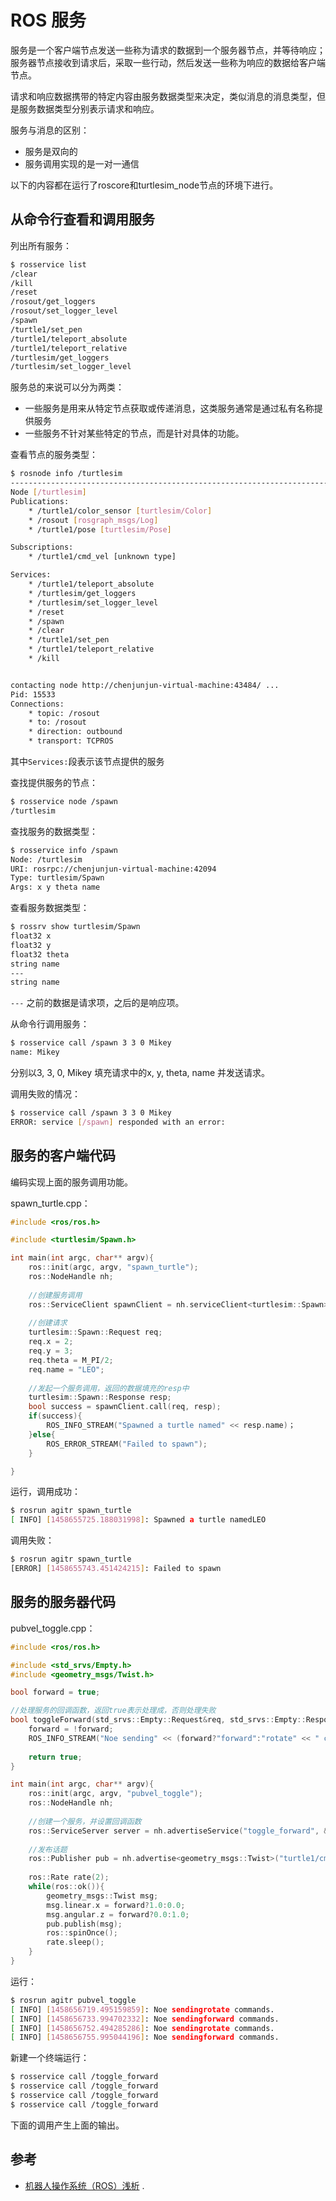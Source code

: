 # ROS 服务

服务是一个客户端节点发送一些称为请求的数据到一个服务器节点，并等待响应；服务器节点接收到请求后，采取一些行动，然后发送一些称为响应的数据给客户端节点。

请求和响应数据携带的特定内容由服务数据类型来决定，类似消息的消息类型，但是服务数据类型分别表示请求和响应。

服务与消息的区别：

- 服务是双向的
- 服务调用实现的是一对一通信

以下的内容都在运行了roscore和turtlesim_node节点的环境下进行。

## 从命令行查看和调用服务

列出所有服务：
``` bash
$ rosservice list
/clear
/kill
/reset
/rosout/get_loggers
/rosout/set_logger_level
/spawn
/turtle1/set_pen
/turtle1/teleport_absolute
/turtle1/teleport_relative
/turtlesim/get_loggers
/turtlesim/set_logger_level
```
服务总的来说可以分为两类：

- 一些服务是用来从特定节点获取或传递消息，这类服务通常是通过私有名称提供服务
- 一些服务不针对某些特定的节点，而是针对具体的功能。

查看节点的服务类型：
``` bash
$ rosnode info /turtlesim 
--------------------------------------------------------------------------------
Node [/turtlesim]
Publications: 
	* /turtle1/color_sensor [turtlesim/Color]
	* /rosout [rosgraph_msgs/Log]
	* /turtle1/pose [turtlesim/Pose]

Subscriptions: 
	* /turtle1/cmd_vel [unknown type]

Services: 
	* /turtle1/teleport_absolute
	* /turtlesim/get_loggers
	* /turtlesim/set_logger_level
	* /reset
	* /spawn
	* /clear
	* /turtle1/set_pen
	* /turtle1/teleport_relative
	* /kill


contacting node http://chenjunjun-virtual-machine:43484/ ...
Pid: 15533
Connections:
	* topic: /rosout
	* to: /rosout
	* direction: outbound
	* transport: TCPROS
```

其中`Services:`段表示该节点提供的服务

查找提供服务的节点：
``` bash
$ rosservice node /spawn
/turtlesim
```
查找服务的数据类型：
``` bash
$ rosservice info /spawn
Node: /turtlesim
URI: rosrpc://chenjunjun-virtual-machine:42094
Type: turtlesim/Spawn
Args: x y theta name
```
查看服务数据类型：
``` bash
$ rossrv show turtlesim/Spawn
float32 x
float32 y
float32 theta
string name
---
string name
```
`---` 之前的数据是请求项，之后的是响应项。

从命令行调用服务：
``` bash
$ rosservice call /spawn 3 3 0 Mikey
name: Mikey
```	
分别以3, 3, 0, Mikey 填充请求中的x, y, theta, name 并发送请求。

调用失败的情况：
``` bash
$ rosservice call /spawn 3 3 0 Mikey
ERROR: service [/spawn] responded with an error:
```
## 服务的客户端代码

编码实现上面的服务调用功能。

spawn_turtle.cpp：
``` c++
#include <ros/ros.h>

#include <turtlesim/Spawn.h>

int main(int argc, char** argv){
	ros::init(argc, argv, "spawn_turtle");
	ros::NodeHandle nh;
	
	//创建服务调用
	ros::ServiceClient spawnClient = nh.serviceClient<turtlesim::Spawn>("spawn");
	
	//创建请求
	turtlesim::Spawn::Request req;
	req.x = 2;
	req.y = 3;
	req.theta = M_PI/2;
	req.name = "LEO";
	
	//发起一个服务调用，返回的数据填充的resp中
	turtlesim::Spawn::Response resp;
	bool success = spawnClient.call(req, resp);
	if(success){
		ROS_INFO_STREAM("Spawned a turtle named" << resp.name)；
	}else{
		ROS_ERROR_STREAM("Failed to spawn");
	}

}
```

运行，调用成功：
``` bash
$ rosrun agitr spawn_turtle 
[ INFO] [1458655725.188031998]: Spawned a turtle namedLEO
```
调用失败：
``` bash
$ rosrun agitr spawn_turtle 
[ERROR] [1458655743.451424215]: Failed to spawn
```	
## 服务的服务器代码

pubvel_toggle.cpp：
``` c++
#include <ros/ros.h>

#include <std_srvs/Empty.h>
#include <geometry_msgs/Twist.h>

bool forward = true;

//处理服务的回调函数，返回true表示处理成，否则处理失败
bool toggleForward(std_srvs::Empty::Request&req, std_srvs::Empty::Response&resp){
	forward = !forward;
	ROS_INFO_STREAM("Noe sending" << (forward?"forward":"rotate" << " commands."));
	
	return true;
}

int main(int argc, char** argv){
	ros::init(argc, argv, "pubvel_toggle");
	ros::NodeHandle nh;
	
	//创建一个服务，并设置回调函数
	ros::ServiceServer server = nh.advertiseService("toggle_forward", &toggleForward);
	
	//发布话题
	ros::Publisher pub = nh.advertise<geometry_msgs::Twist>("turtle1/cmd_vel", 1000);
	
	ros::Rate rate(2);
	while(ros::ok()){
		geometry_msgs::Twist msg;
		msg.linear.x = forward?1.0:0.0;
		msg.angular.z = forward?0.0:1.0;
		pub.publish(msg);
		ros::spinOnce();
		rate.sleep();
	}
}
```
运行：
``` bash
$ rosrun agitr pubvel_toggle 
[ INFO] [1458656719.495159859]: Noe sendingrotate commands.
[ INFO] [1458656733.994702332]: Noe sendingforward commands.
[ INFO] [1458656752.494285286]: Noe sendingrotate commands.
[ INFO] [1458656755.995044196]: Noe sendingforward commands.
```	
新建一个终端运行：
``` bash
$ rosservice call /toggle_forward
$ rosservice call /toggle_forward
$ rosservice call /toggle_forward
$ rosservice call /toggle_forward
```	
下面的调用产生上面的输出。

## 参考

- [机器人操作系统（ROS）浅析](http://books.exbot.net/gentleros) .
